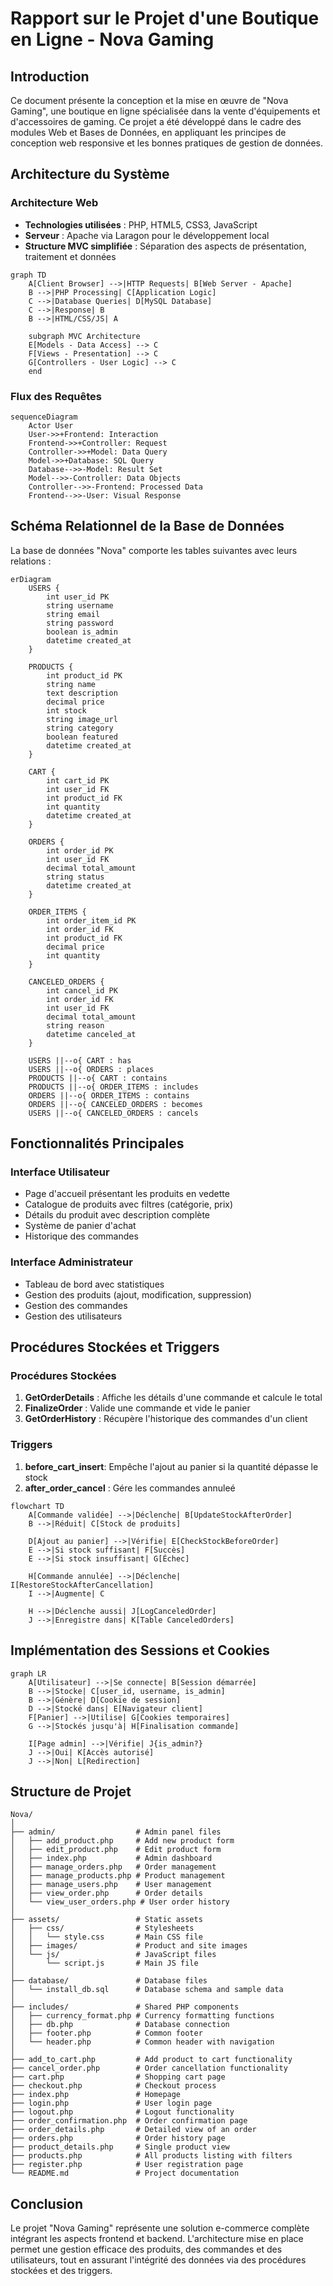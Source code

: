 # Rapport sur le Projet d'une Boutique en Ligne - Nova Gaming

## Introduction

Ce document présente la conception et la mise en œuvre de "Nova Gaming", une boutique en ligne spécialisée dans la vente d'équipements et d'accessoires de gaming. Ce projet a été développé dans le cadre des modules Web et Bases de Données, en appliquant les principes de conception web responsive et les bonnes pratiques de gestion de données.

## Architecture du Système

### Architecture Web

- **Technologies utilisées** : PHP, HTML5, CSS3, JavaScript
- **Serveur** : Apache via Laragon pour le développement local
- **Structure MVC simplifiée** : Séparation des aspects de présentation, traitement et données

```mermaid
graph TD
    A[Client Browser] -->|HTTP Requests| B[Web Server - Apache]
    B -->|PHP Processing| C[Application Logic]
    C -->|Database Queries| D[MySQL Database]
    C -->|Response| B
    B -->|HTML/CSS/JS| A
  
    subgraph MVC Architecture
    E[Models - Data Access] --> C
    F[Views - Presentation] --> C
    G[Controllers - User Logic] --> C
    end
```

### Flux des Requêtes

```mermaid
sequenceDiagram
    Actor User
    User->>+Frontend: Interaction
    Frontend->>+Controller: Request
    Controller->>+Model: Data Query
    Model->>+Database: SQL Query
    Database-->>-Model: Result Set
    Model-->>-Controller: Data Objects
    Controller-->>-Frontend: Processed Data
    Frontend-->>-User: Visual Response
```

## Schéma Relationnel de la Base de Données

La base de données "Nova" comporte les tables suivantes avec leurs relations :

```mermaid
erDiagram
    USERS {
        int user_id PK
        string username
        string email
        string password
        boolean is_admin
        datetime created_at
    }
  
    PRODUCTS {
        int product_id PK
        string name
        text description
        decimal price
        int stock
        string image_url
        string category
        boolean featured
        datetime created_at
    }
  
    CART {
        int cart_id PK
        int user_id FK
        int product_id FK
        int quantity
        datetime created_at
    }
  
    ORDERS {
        int order_id PK
        int user_id FK
        decimal total_amount
        string status
        datetime created_at
    }
  
    ORDER_ITEMS {
        int order_item_id PK
        int order_id FK
        int product_id FK
        decimal price
        int quantity
    }
  
    CANCELED_ORDERS {
        int cancel_id PK
        int order_id FK
        int user_id FK
        decimal total_amount
        string reason
        datetime canceled_at
    }
  
    USERS ||--o{ CART : has
    USERS ||--o{ ORDERS : places
    PRODUCTS ||--o{ CART : contains
    PRODUCTS ||--o{ ORDER_ITEMS : includes
    ORDERS ||--o{ ORDER_ITEMS : contains
    ORDERS ||--o{ CANCELED_ORDERS : becomes
    USERS ||--o{ CANCELED_ORDERS : cancels
```

## Fonctionnalités Principales

### Interface Utilisateur

- Page d'accueil présentant les produits en vedette
- Catalogue de produits avec filtres (catégorie, prix)
- Détails du produit avec description complète
- Système de panier d'achat
- Historique des commandes

### Interface Administrateur

- Tableau de bord avec statistiques
- Gestion des produits (ajout, modification, suppression)
- Gestion des commandes
- Gestion des utilisateurs

## Procédures Stockées et Triggers

### Procédures Stockées

1. **GetOrderDetails** : Affiche les détails d'une commande et calcule le total
2. **FinalizeOrder** : Valide une commande et vide le panier
3. **GetOrderHistory** : Récupère l'historique des commandes d'un client

### Triggers

1. **before_cart_insert**: Empêche l'ajout au panier si la quantité dépasse le stock
2. **after_order_cancel** : Gére les commandes annuleé

```mermaid
flowchart TD
    A[Commande validée] -->|Déclenche| B[UpdateStockAfterOrder]
    B -->|Réduit| C[Stock de produits]
  
    D[Ajout au panier] -->|Vérifie| E[CheckStockBeforeOrder]
    E -->|Si stock suffisant| F[Succès]
    E -->|Si stock insuffisant| G[Échec]
  
    H[Commande annulée] -->|Déclenche| I[RestoreStockAfterCancellation]
    I -->|Augmente| C
  
    H -->|Déclenche aussi| J[LogCanceledOrder]
    J -->|Enregistre dans| K[Table CanceledOrders]
```

## Implémentation des Sessions et Cookies

```mermaid
graph LR
    A[Utilisateur] -->|Se connecte| B[Session démarrée]
    B -->|Stocke| C[user_id, username, is_admin]
    B -->|Génère| D[Cookie de session]
    D -->|Stocké dans| E[Navigateur client]
    F[Panier] -->|Utilise| G[Cookies temporaires]
    G -->|Stockés jusqu'à| H[Finalisation commande]
  
    I[Page admin] -->|Vérifie| J{is_admin?}
    J -->|Oui| K[Accès autorisé]
    J -->|Non| L[Redirection]
```

## Structure de Projet

```
Nova/
│
├── admin/                  # Admin panel files
│   ├── add_product.php     # Add new product form
│   ├── edit_product.php    # Edit product form
│   ├── index.php           # Admin dashboard
│   ├── manage_orders.php   # Order management
│   ├── manage_products.php # Product management
│   ├── manage_users.php    # User management
│   ├── view_order.php      # Order details
│   └── view_user_orders.php # User order history
│
├── assets/                 # Static assets
│   ├── css/                # Stylesheets
│   │   └── style.css       # Main CSS file
│   ├── images/             # Product and site images
│   └── js/                 # JavaScript files
│       └── script.js       # Main JS file
│
├── database/               # Database files
│   └── install_db.sql      # Database schema and sample data
│
├── includes/               # Shared PHP components
│   ├── currency_format.php # Currency formatting functions
│   ├── db.php              # Database connection
│   ├── footer.php          # Common footer
│   └── header.php          # Common header with navigation
│
├── add_to_cart.php         # Add product to cart functionality
├── cancel_order.php        # Order cancellation functionality
├── cart.php                # Shopping cart page
├── checkout.php            # Checkout process
├── index.php               # Homepage
├── login.php               # User login page
├── logout.php              # Logout functionality
├── order_confirmation.php  # Order confirmation page
├── order_details.php       # Detailed view of an order
├── orders.php              # Order history page
├── product_details.php     # Single product view
├── products.php            # All products listing with filters
├── register.php            # User registration page
└── README.md               # Project documentation
```

## Conclusion

Le projet "Nova Gaming" représente une solution e-commerce complète intégrant les aspects frontend et backend. L'architecture mise en place permet une gestion efficace des produits, des commandes et des utilisateurs, tout en assurant l'intégrité des données via des procédures stockées et des triggers.
